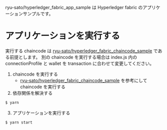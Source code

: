 ryu-sato/hyperledger_fabric_app_sample は Hyperledger fabric のアプリケーションサンプルです。

# アプリケーションを実行する

実行する chaincode は [ryu-sato/hyperledger_fabric_chaincode_sample](https://github.com/ryu-sato/hyperledger_fabric_chaincode_sample) である前提とします。
別の chaincode を実行する場合は index.js 内の connectionProfile と wallet を transaction に合わせて変更してください。

1. chaincode を実行する
    * [ryu-sato/hyperledger_fabric_chaincode_sample](https://github.com/ryu-sato/hyperledger_fabric_chaincode_sample) を参考にして chaincode を実行する
2. 依存関係を解決する
```bash
$ yarn
```
3. アプリケーションを実行する
```bash
$ yarn start
```

